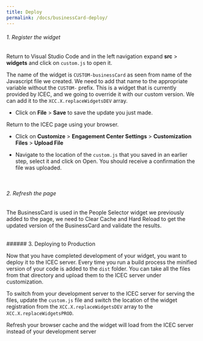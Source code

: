```yaml
---
title: Deploy
permalink: /docs/businessCard-deploy/
---
```


<a name="top"/>

###### 1. Register the widget

Return to Visual Studio Code and in the left navigation expand **src** > **widgets** and click on `custom.js` to open it. 

The name of the widget is `CUSTOM-businessCard` as seen from name of the Javascript file we created.  We need to add that name to the appropriate variable without the `CUSTOM-` prefix.  This is a widget that is currently provided by ICEC, and we going to override it with our custom version.  We can add it to the `XCC.X.replaceWidgetsDEV` array.
<br/>

- Click on **File** > **Save** to save the update you just made.

Return to the ICEC page using your browser.

- Click on **Customize** > **Engagement Center Settings** > **Customization Files** > **Upload File** 

- Navigate to the location of the `custom.js` that you saved in an earlier step, select it and click on Open. You should receive a confirmation the file was uploaded.

<br/>

###### 2. Refresh the page

The BusinessCard is used in the People Selector widget we previously added to the page, we need to Clear Cache and Hard Reload to get the updated version of the BusinessCard and validate the results.


<br/>
###### 3. Deploying to Production

Now that you have completed development of your widget, you want to deploy it to the ICEC server.  Every time you run a build process the minified version of your code is added to the `dist` folder.  You can take all the files from that directory and upload them to the ICEC server under customization.  

To switch from your development server to the ICEC server for serving the files, update the `custom.js` file and switch the location of the widget registration from the `XCC.X.replaceWidgetsDEV` array to the `XCC.X.replaceWidgetsPROD`.  

Refresh your browser cache and the widget will load from the ICEC server instead of your development server


